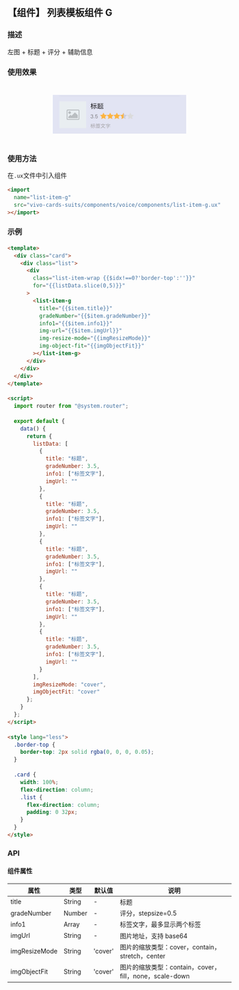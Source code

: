 ## 【组件】 列表模板组件 G

### 描述

左图 + 标题 + 评分 + 辅助信息

### 使用效果

<div style="text-align: center;margin: 40px;">
  <img src="../../assets/voice-list-item-g-1.jpg" style="width:300px" alt="voice-list-item-g-1"/>
</div>

### 使用方法

在`.ux`文件中引入组件

```html
<import
  name="list-item-g"
  src="vivo-cards-suits/components/voice/components/list-item-g.ux"
></import>
```

### 示例

```html
<template>
  <div class="card">
    <div class="list">
      <div
        class="list-item-wrap {{$idx!==0?'border-top':''}}"
        for="{{listData.slice(0,5)}}"
      >
        <list-item-g
          title="{{$item.title}}"
          gradeNumber="{{$item.gradeNumber}}"
          info1="{{$item.info1}}"
          img-url="{{$item.imgUrl}}"
          img-resize-mode="{{imgResizeMode}}"
          img-object-fit="{{imgObjectFit}}"
        ></list-item-g>
      </div>
    </div>
  </div>
</template>

<script>
  import router from "@system.router";

  export default {
    data() {
      return {
        listData: [
          {
            title: "标题",
            gradeNumber: 3.5,
            info1: ["标签文字"],
            imgUrl: ""
          },
          {
            title: "标题",
            gradeNumber: 3.5,
            info1: ["标签文字"],
            imgUrl: ""
          },
          {
            title: "标题",
            gradeNumber: 3.5,
            info1: ["标签文字"],
            imgUrl: ""
          },
          {
            title: "标题",
            gradeNumber: 3.5,
            info1: ["标签文字"],
            imgUrl: ""
          },
          {
            title: "标题",
            gradeNumber: 3.5,
            info1: ["标签文字"],
            imgUrl: ""
          }
        ],
        imgResizeMode: "cover",
        imgObjectFit: "cover"
      };
    }
  };
</script>

<style lang="less">
  .border-top {
    border-top: 2px solid rgba(0, 0, 0, 0.05);
  }

  .card {
    width: 100%;
    flex-direction: column;
    .list {
      flex-direction: column;
      padding: 0 32px;
    }
  }
</style>
```

### API

#### 组件属性

| 属性          | 类型   | 默认值  | 说明                                                   |
| ------------- | ------ | ------- | ------------------------------------------------------ |
| title         | String | -       | 标题                                                   |
| gradeNumber   | Number | -       | 评分，stepsize=0.5                                     |
| info1         | Array  | -       | 标签文字，最多显示两个标签                             |
| imgUrl        | String | -       | 图片地址，支持 base64                                  |
| imgResizeMode | String | 'cover' | 图片的缩放类型：cover，contain，stretch，center        |
| imgObjectFit  | String | 'cover' | 图片的缩放类型：contain，cover，fill，none，scale-down |

